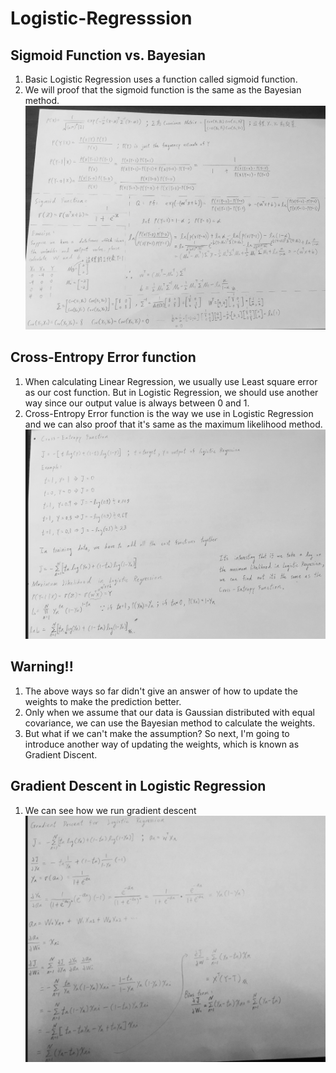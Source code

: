 # Logistic-Regresssion
## Sigmoid Function vs. Bayesian
1. Basic Logistic Regression uses a function called sigmoid function.
2. We will proof that the sigmoid function is the same as the Bayesian method.
![image](https://github.com/alexyin2/Logistic-Regresssion_Python_Not_Using_Sklearn/blob/master/Image/Proof_LR_Bayesian.png)

## Cross-Entropy Error function
1. When calculating Linear Regression, we usually use Least square error as our cost function. But in Logistic Regression, we should use another way since our output value is always between 0 and 1. 
2. Cross-Entropy Error function is the way we use in Logistic Regression and we can also proof that it's same as the maximum likelihood method.
![image](https://github.com/alexyin2/Logistic-Regresssion_Python_Not_Using_Sklearn/blob/master/Image/Cross_Entropy_Maximum_Likelihood.png)

## Warning!!
1. The above ways so far didn't give an answer of how to update the weights to make the prediction better.
2. Only when we assume that our data is Gaussian distributed with equal covariance, we can use the Bayesian method to calculate the weights.
3. But what if we can't make the assumption? So next, I'm going to introduce another way of updating the weights, which is known as Gradient Discent.

## Gradient Descent in Logistic Regression
1. We can see how we run gradient descent 
![image](https://github.com/alexyin2/Logistic-Regresssion_Python_Not_Using_Sklearn/blob/master/Image/Gradient_Descent.png)

